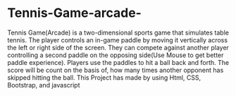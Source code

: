 # Tennis-Game-arcade-
Tennis Game(Arcade) is a two-dimensional sports game that simulates table tennis. The player controls an in-game paddle by moving it vertically across the left or right side of the screen. They can compete against another player controlling a second paddle on the opposing side(Use Mouse to get better paddle experience). Players use the paddles to hit a ball back and forth. The score will be count on the basis of, how many times another opponent has skipped hitting the ball. This Project has made by using Html, CSS, Bootstrap, and javascript
